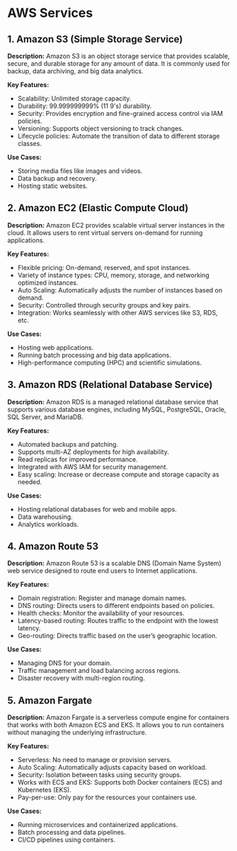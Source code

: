 # AWS Services

## 1. Amazon S3 (Simple Storage Service)

**Description:**
Amazon S3 is an object storage service that provides scalable, secure, and durable storage for any amount of data. It is commonly used for backup, data archiving, and big data analytics.

**Key Features:**
- Scalability: Unlimited storage capacity.
- Durability: 99.999999999% (11 9's) durability.
- Security: Provides encryption and fine-grained access control via IAM policies.
- Versioning: Supports object versioning to track changes.
- Lifecycle policies: Automate the transition of data to different storage classes.

**Use Cases:**
- Storing media files like images and videos.
- Data backup and recovery.
- Hosting static websites.

## 2. Amazon EC2 (Elastic Compute Cloud)

**Description:**
Amazon EC2 provides scalable virtual server instances in the cloud. It allows users to rent virtual servers on-demand for running applications.

**Key Features:**
- Flexible pricing: On-demand, reserved, and spot instances.
- Variety of instance types: CPU, memory, storage, and networking optimized instances.
- Auto Scaling: Automatically adjusts the number of instances based on demand.
- Security: Controlled through security groups and key pairs.
- Integration: Works seamlessly with other AWS services like S3, RDS, etc.

**Use Cases:**
- Hosting web applications.
- Running batch processing and big data applications.
- High-performance computing (HPC) and scientific simulations.

## 3. Amazon RDS (Relational Database Service)

**Description:**
Amazon RDS is a managed relational database service that supports various database engines, including MySQL, PostgreSQL, Oracle, SQL Server, and MariaDB.

**Key Features:**
- Automated backups and patching.
- Supports multi-AZ deployments for high availability.
- Read replicas for improved performance.
- Integrated with AWS IAM for security management.
- Easy scaling: Increase or decrease compute and storage capacity as needed.

**Use Cases:**
- Hosting relational databases for web and mobile apps.
- Data warehousing.
- Analytics workloads.

## 4. Amazon Route 53

**Description:**
Amazon Route 53 is a scalable DNS (Domain Name System) web service designed to route end users to Internet applications.

**Key Features:**
- Domain registration: Register and manage domain names.
- DNS routing: Directs users to different endpoints based on policies.
- Health checks: Monitor the availability of your resources.
- Latency-based routing: Routes traffic to the endpoint with the lowest latency.
- Geo-routing: Directs traffic based on the user’s geographic location.

**Use Cases:**
- Managing DNS for your domain.
- Traffic management and load balancing across regions.
- Disaster recovery with multi-region routing.

## 5. Amazon Fargate

**Description:**
Amazon Fargate is a serverless compute engine for containers that works with both Amazon ECS and EKS. It allows you to run containers without managing the underlying infrastructure.

**Key Features:**
- Serverless: No need to manage or provision servers.
- Auto Scaling: Automatically adjusts capacity based on workload.
- Security: Isolation between tasks using security groups.
- Works with ECS and EKS: Supports both Docker containers (ECS) and Kubernetes (EKS).
- Pay-per-use: Only pay for the resources your containers use.

**Use Cases:**
- Running microservices and containerized applications.
- Batch processing and data pipelines.
- CI/CD pipelines using containers.
